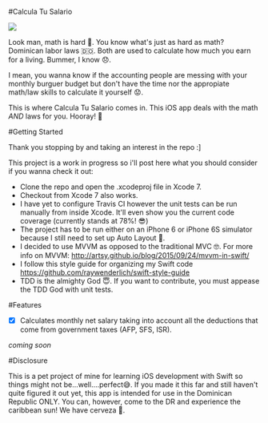 #Calcula Tu Salario

![](https://travis-ci.org/jeanbernard/Calcula_Tu_Salario.svg?branch=master)

Look man, math is hard 🤔. You know what's just as hard as math? Dominican labor laws 🇩🇴. Both are used to calculate how much you earn for a living. Bummer, I know 😞.

I mean, you wanna know if the accounting people are messing with your monthly burguer budget but don't have the time nor the appropiate math/law skills to calculate it yourself 😟.

This is where Calcula Tu Salario comes in. This iOS app deals with the math *AND* laws for you. Hooray! 🎉

#Getting Started

Thank you stopping by and taking an interest in the repo :]

This project is a work in progress so i'll post here what you should consider if you wanna check it out:

* Clone the repo and open the .xcodeproj file in Xcode 7.
* Checkout from Xcode 7 also works.
* I have yet to configure Travis CI however the unit tests can be run manually from inside Xcode. It'll even show you the current code coverage (currently stands at 78%! 😎)
* The project has to be run either on an iPhone 6 or iPhone 6S simulator because I still need to set up Auto Layout 📱.
* I decided to use MVVM as opposed to the traditional MVC 🤓. For more info on MVVM: http://artsy.github.io/blog/2015/09/24/mvvm-in-swift/
* I follow this style guide for organizing my Swift code https://github.com/raywenderlich/swift-style-guide
* TDD is the almighty God 😇. If you want to contribute, you must appease the TDD God with unit tests.

#Features

- [x] Calculates monthly net salary taking into account all the deductions that come from government taxes (AFP, SFS, ISR).

*coming soon*

#Disclosure

This is a pet project of mine for learning iOS development with Swift so things might not be...well....perfect😅.
If you made it this far and still haven't quite figured it out yet, this app is intended for use in the Dominican Republic ONLY. You can, however, come to the DR and experience the caribbean sun! We have cerveza 😬.
